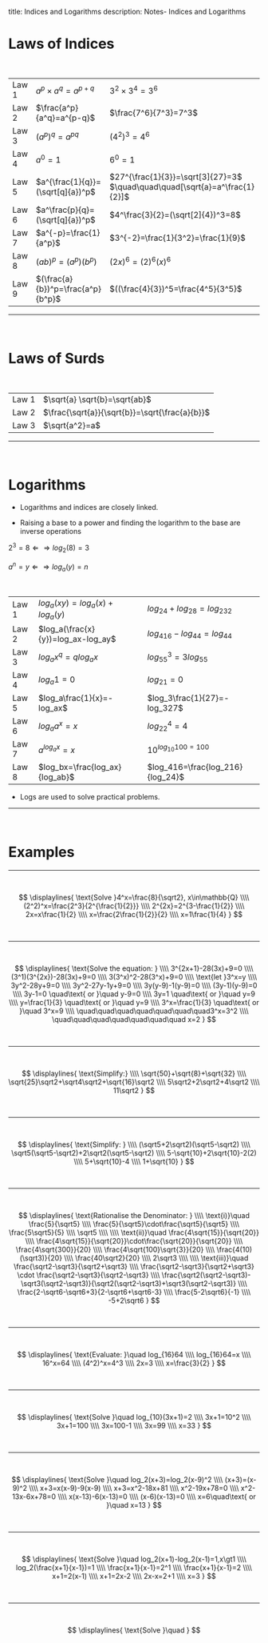 title: Indices and Logarithms
description: Notes- Indices and Logarithms

# Laws of Indices

&nbsp;

|       |                                   |                                                                                                                            |
|:------|:----------------------------------|:---------------------------------------------------------------------------------------------------------------------------|
| Law 1 | $a^p\times a^q=a^{p+q}$           | $3^2\times3^4=3^6$                                                                                                         |
| Law 2 | $\frac{a^p}{a^q}=a^{p-q}$         | $\frac{7^6}{7^3}=7^3$                                                                                                      |
| Law 3 | $(a^p)^q=a^{pq}$                  | $(4^2)^3=4^6$                                                                                                              |
| Law 4 | $a^0=1$                           | $6^0=1$                                                                                                                    |
| Law 5 | $a^{\frac{1}{q}}=(\sqrt[q]{a})^p$ | $27^{\frac{1}{3}}=\sqrt[3]{27}=3$ $\quad\quad\quad[\sqrt{a}=a^\frac{1}{2}]$ |
| Law 6 | $a^\frac{p}{q}=(\sqrt[q]{a})^p$   | $4^\frac{3}{2}=(\sqrt[2]{4})^3=8$                                                                                          |
| Law 7 | $a^{-p}=\frac{1}{a^p}$            | $3^{-2}=\frac{1}{3^2}=\frac{1}{9}$                                                                                         |
| Law 8 | $(ab)^p=(a^p)(b^p)$               | $(2x)^6=(2)^6(x)^6$                                                                                                        |
| Law 9 | $(\frac{a}{b})^p=\frac{a^p}{b^p}$ | $((\frac{4}{3})^5=\frac{4^5}{3^5}$                                                                                         |

---

&nbsp;

# Laws of Surds

&nbsp;

|       |                                                |
|:------|:-----------------------------------------------|
| Law 1 | $\sqrt{a} \sqrt{b}=\sqrt{ab}$                  |
| Law 2 | $\frac{\sqrt{a}}{\sqrt{b}}=\sqrt{\frac{a}{b}}$ |
| Law 3 | $\sqrt{a^2}=a$                                 |

---

&nbsp;

# Logarithms

- Logarithms and indices are closely linked.

- Raising a base to a power and finding the logarithm to the base are inverse operations

$2^3=8 \Leftarrow\Rightarrow log_2(8)=3$

$a^n=y \Leftarrow\Rightarrow log_a(y)=n$

&nbsp;

|       |                                    |                                  |
|:------|:-----------------------------------|:---------------------------------|
| Law 1 | $log_a(xy)=log_a(x)+log_a(y)$      | $log_24+log_28=log_232$          |
| Law 2 | $log_a(\frac{x}{y})=log_ax-log_ay$ | $log_416-log_44=log_44$          |
| Law 3 | $log_ax^q=qlog_ax$                 | $log_55^3=3log_55$               |
| Law 4 | $log_a1=0$                         | $log_21=0$                       |
| Law 5 | $log_a\frac{1}{x}=-log_ax$         | $log_3\frac{1}{27}=-log_327$     |
| Law 6 | $log_aa^x=x$                       | $log_22^4=4$                     |
| Law 7 | $a^{log_ax}=x$                     | $10^{log_{10}100=100}$           |
| Law 8 | $log_bx=\frac{log_ax}{log_ab}$     | $log_416=\frac{log_216}{log_24}$ |

- Logs are used to solve practical problems.

---

&nbsp;

# Examples

---
&nbsp;

$$
\displaylines{
\text{Solve }4^x=\frac{8}{\sqrt2}, x\in\mathbb{Q}
\\\\
(2^2)^x=\frac{2^3}{2^{\frac{1}{2}}}
\\\\
2^{2x}=2^{3-\frac{1}{2}}
\\\\
2x=x\frac{1}{2}
\\\\
x=\frac{2\frac{1}{2}}{2}
\\\\
x=1\frac{1}{4}
}
$$

&nbsp;

---

&nbsp;

$$
\displaylines{
\text{Solve the equation: }
\\\\
3^{2x+1}-28(3x)+9=0
\\\\
(3^1)(3^{2x})-28(3x)+9=0
\\\\
3(3^x)^2-28(3^x)+9=0
\\\\
\text{let }3^x=y
\\\\
3y^2-28y+9=0
\\\\
3y^2-27y-1y+9=0
\\\\
3y(y-9)-1(y-9)=0
\\\\
(3y-1)(y-9)=0
\\\\
3y-1=0 \quad\text{ or }\quad y-9=0
\\\\
3y=1 \quad\text{ or }\quad y=9
\\\\
y=\frac{1}{3} \quad\text{ or }\quad y=9
\\\\
3^x=\frac{1}{3} \quad\text{ or }\quad 3^x=9
\\\\
\quad\quad\quad\quad\quad\quad\quad3^x=3^2
\\\\
\quad\quad\quad\quad\quad\quad\quad x=2
}
$$

&nbsp;

---

&nbsp;

$$
\displaylines{
\text{Simplify:}
\\\\
\sqrt{50}+\sqrt{8}+\sqrt{32}
\\\\
\sqrt{25}\sqrt2+\sqrt4\sqrt2+\sqrt{16}\sqrt2
\\\\
5\sqrt2+2\sqrt2+4\sqrt2
\\\\
11\sqrt2
}
$$

&nbsp;

---

&nbsp;

$$
\displaylines{
\text{Simplify: }
\\\\
(\sqrt5+2\sqrt2)(\sqrt5-\sqrt2)
\\\\
\sqrt5(\sqrt5-\sqrt2)+2\sqrt2(\sqrt5-\sqrt2)
\\\\
5-\sqrt{10}+2\sqrt{10}-2(2)
\\\\
5+\sqrt{10}-4
\\\\
1+\sqrt{10}
}
$$

&nbsp;

---

&nbsp;

$$
\displaylines{
\text{Rationalise the Denominator: }
\\\\
\text{i)}\quad \frac{5}{\sqrt5}
\\\\
\frac{5}{\sqrt5}\cdot\frac{\sqrt5}{\sqrt5}
\\\\
\frac{5\sqrt5}{5}
\\\\
\sqrt5
\\\\
\\\\
\text{ii)}\quad \frac{4\sqrt{15}}{\sqrt{20}}
\\\\
\frac{4\sqrt{15}}{\sqrt{20}}\cdot\frac{\sqrt{20}}{\sqrt{20}}
\\\\
\frac{4\sqrt{300}}{20}
\\\\
\frac{4\sqrt{100}\sqrt{3}}{20}
\\\\
\frac{4(10)(\sqrt3)}{20}
\\\\
\frac{40\sqrt2}{20}
\\\\
2\sqrt3
\\\\
\\\\
\text{iii)}\quad \frac{\sqrt2-\sqrt3}{\sqrt2+\sqrt3}
\\\\
\frac{\sqrt2-\sqrt3}{\sqrt2+\sqrt3} \cdot \frac{\sqrt2-\sqrt3}{\sqrt2-\sqrt3}
\\\\
\frac{\sqrt2(\sqrt2-\sqrt3)-\sqrt3(\sqrt2-\sqrt3)}{\sqrt2(\sqrt2-\sqrt3)+\sqrt3(\sqrt2-\sqrt3)}
\\\\
\frac{2-\sqrt6-\sqrt6+3}{2-\sqrt6+\sqrt6-3}
\\\\
\frac{5-2\sqrt6}{-1}
\\\\
-5+2\sqrt6
}
$$

&nbsp;

---

&nbsp;

$$
\displaylines{
\text{Evaluate: }\quad log_{16}64
\\\\
log_{16}64=x
\\\\
16^x=64
\\\\
(4^2)^x=4^3
\\\\
2x=3
\\\\
x=\frac{3}{2}
}
$$

&nbsp;

---

&nbsp;

$$
\displaylines{
\text{Solve }\quad log_{10}(3x+1)=2
\\\\
3x+1=10^2
\\\\
3x+1=100
\\\\
3x=100-1
\\\\
3x=99
\\\\
x=33
}
$$

&nbsp;

---

&nbsp;

$$
\displaylines{
\text{Solve }\quad log_2(x+3)=log_2(x-9)^2
\\\\
(x+3)=(x-9)^2
\\\\
x+3=x(x-9)-9(x-9)
\\\\
x+3=x^2-18x+81
\\\\
x^2-19x+78=0
\\\\
x^2-13x-6x+78=0
\\\\
x(x-13)-6(x-13)=0
\\\\
(x-6)(x-13)=0
\\\\
x=6\quad\text{ or }\quad x=13
}
$$

&nbsp;

---

&nbsp;

$$
\displaylines{
\text{Solve }\quad log_2(x+1)-log_2(x-1)=1,x\gt1
\\\\
log_2(\frac{x+1}{x-1})=1
\\\\
\frac{x+1}{x-1}=2^1
\\\\
\frac{x+1}{x-1}=2
\\\\
x+1=2(x-1)
\\\\
x+1=2x-2
\\\\
2x-x=2+1
\\\\
x=3
}
$$      


&nbsp;

---

&nbsp;

$$
\displaylines{
\text{Solve }\quad	
}
$$    